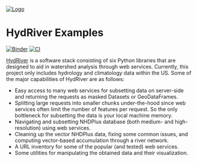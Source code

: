 [![Logo](https://raw.githubusercontent.com/cheginit/HydRiver-examples/main/notebooks/_static/hydriver_logo_text.png)](https://github.com/cheginit/HydRiver)

# HydRiver Examples

[![Binder](https://mybinder.org/badge_logo.svg)](https://mybinder.org/v2/gh/cheginit/hydriver-examples/HEAD)
[![CI](https://github.com/cheginit/hydriver-examples/actions/workflows/test.yml/badge.svg)](https://github.com/cheginit/hydriver-examples/actions/workflows/test.yml)

[HydRiver](https://pygeohydro.readthedocs.io) is a software stack consisting of six
Python libraries that are designed to aid in watershed analysis through web services.
Currently, this project only includes hydrology and climatology data
within the US. Some of the major capabilities of HydRiver are as follows:

* Easy access to many web services for subsetting data on server-side and returning the requests
  as masked Datasets or GeoDataFrames.
* Splitting large requests into smaller chunks under-the-hood since web services often limit
  the number of features per request. So the only bottleneck for subsetting the data
  is your local machine memory.
* Navigating and subsetting NHDPlus database (both medium- and high-resolution) using web services.
* Cleaning up the vector NHDPlus data, fixing some common issues, and computing vector-based
  accumulation through a river network.
* A URL inventory for some of the popular (and tested) web services.
* Some utilities for manipulating the obtained data and their visualization.
